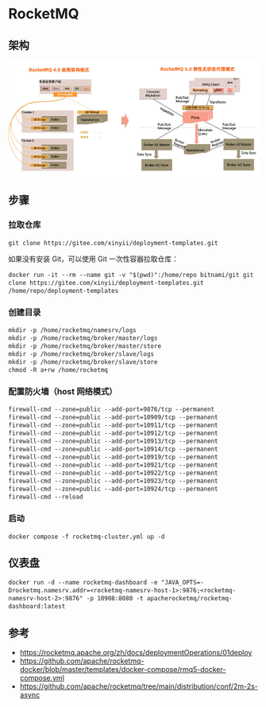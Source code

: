 # RocketMQ

## 架构

![架构](images/1.png)

## 步骤

### 拉取仓库

```shell
git clone https://gitee.com/xinyii/deployment-templates.git
```

如果没有安装 Git，可以使用 Git 一次性容器拉取仓库：

```shell
docker run -it --rm --name git -v "$(pwd)":/home/repo bitnami/git git clone https://gitee.com/xinyii/deployment-templates.git /home/repo/deployment-templates
```

### 创建目录

```shell
mkdir -p /home/rocketmq/namesrv/logs
mkdir -p /home/rocketmq/broker/master/logs
mkdir -p /home/rocketmq/broker/master/store
mkdir -p /home/rocketmq/broker/slave/logs
mkdir -p /home/rocketmq/broker/slave/store
chmod -R a+rw /home/rocketmq
```

### 配置防火墙（host 网络模式）

```shell
firewall-cmd --zone=public --add-port=9876/tcp --permanent
firewall-cmd --zone=public --add-port=10909/tcp --permanent
firewall-cmd --zone=public --add-port=10911/tcp --permanent
firewall-cmd --zone=public --add-port=10912/tcp --permanent
firewall-cmd --zone=public --add-port=10913/tcp --permanent
firewall-cmd --zone=public --add-port=10914/tcp --permanent
firewall-cmd --zone=public --add-port=10919/tcp --permanent
firewall-cmd --zone=public --add-port=10921/tcp --permanent
firewall-cmd --zone=public --add-port=10922/tcp --permanent
firewall-cmd --zone=public --add-port=10923/tcp --permanent
firewall-cmd --zone=public --add-port=10924/tcp --permanent
firewall-cmd --reload
```

### 启动

```shell
docker compose -f rocketmq-cluster.yml up -d
```

## 仪表盘

```shell
docker run -d --name rocketmq-dashboard -e "JAVA_OPTS=-Drocketmq.namesrv.addr=<rocketmq-namesrv-host-1>:9876;<rocketmq-namesrv-host-2>:9876" -p 10908:8080 -t apacherocketmq/rocketmq-dashboard:latest
```

## 参考

- <https://rocketmq.apache.org/zh/docs/deploymentOperations/01deploy>
- <https://github.com/apache/rocketmq-docker/blob/master/templates/docker-compose/rmq5-docker-compose.yml>
- <https://github.com/apache/rocketmq/tree/main/distribution/conf/2m-2s-async>
